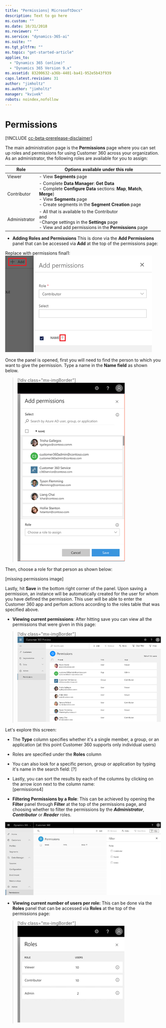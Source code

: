 ```yaml
---
title: "Permissions| MicrosoftDocs"
description: Text to go here
ms.custom: ""
ms.date: 10/31/2018
ms.reviewer: ""
ms.service: "dynamics-365-ai"
ms.suite: ""
ms.tgt_pltfrm: ""
ms.topic: "get-started-article"
applies_to: 
  - "Dynamics 365 (online)"
  - "Dynamics 365 Version 9.x"
ms.assetid: 83200632-a36b-4401-ba41-952e5b43f939
caps.latest.revision: 31
author: "jimholtz"
ms.author: "jimholtz"
manager: "kvivek"
robots: noindex,nofollow
---
```

# Permissions

[!INCLUDE [cc-beta-prerelease-disclaimer](../includes/cc-beta-prerelease-disclaimer.md)]

The main administration page is the **Permissions** page where you can set up roles and permissions for using Customer 360 across your organization. As an administrator, the following roles are available for you to assign:

|Role  |Options available under this role  |
|---------|---------|
|Viewer     | - View **Segments** page        |
|Contributor     | - Complete **Data Manager**: **Get Data** <br/> - Complete **Configure Data** sections: **Map**, **Match**, **Merge**)<br/> - View **Segments** page <br/>- Create segments in the **Segment Creation** page  |
|Administrator     | - All that is available to the Contributor<br/>and<br/> -Change settings in the **Settings** page<br/>- View and add permissions in the **Permissions** page       |
 
- **Adding Roles and Permissions** 
This is done via the **Add Permissions** panel that can be accessed via  **Add** at the top of the permissions page:

Replace with permissions final1:
 ![add-permissions.png](media/add-permissions.png)
 
Once the panel is opened, first you will need to find the person to which you want to give the permission. Type a name in the **Name field** as shown below.

> [!div class="mx-imgBorder"] 
> ![](media/permissions-roles.png "Add permissions")

Then, choose a role for that person as shown below:

[missing permissions image]

Lastly, hit **Save** in the bottom right corner of the panel. Upon saving a permission, an instance will be automatically created for the user for whom you have defined the permission. This user will be able to enter the Customer 360 app and perfom actions according to the roles table that was specified above.
 
- **Viewing current permissions**: After hitting save you can view all the permissions that were given in this page:

> [!div class="mx-imgBorder"] 
> ![](media/permissions.png "Permissions")

Let's explore this screen:

- The **Type** column specifies whether it's a single member, a group, or an application (at this point Customer 360 supports only individual users)
- Roles are specified under the **Roles** column
- You can also look for a specific person, group or application by typing it's name in the search field:
[?]

- Lastly, you can sort the results by each of the columns by clicking on the arrow icon next to the column name:  
[permissions4]

- **Filtering Permissions by a Role**: This can be achieved by opening the **Filter** panel through **Filter** at the top of the permissions page, and choosing whether to filter the permissions by the ***Administrator***, ***Contributor*** or ***Reader*** roles.

![permissions-filter.png](media/permissions-filter.png)

- **Viewing current number of users per role:** This can be done via the **Roles** panel that can be accessed via **Roles** at the top of the permissions page:

> [!div class="mx-imgBorder"] 
> ![](media/permissions-roles2.png "Roles")

